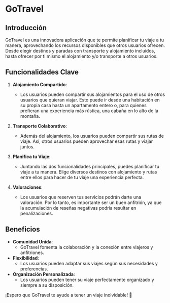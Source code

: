 # GoTravel

## Introducción
GoTravel es una innovadora aplicación que te permite planificar tu viaje a tu manera, aprovechando los recursos disponibles que otros usuarios ofrecen. Desde elegir destinos y paradas con transporte y alojamiento incluidos, hasta ofrecer por ti mismo el alojamiento y/o transporte a otros usuarios.

## Funcionalidades Clave
1. **Alojamiento Compartido**:
   - Los usuarios pueden compartir sus alojamientos para el uso de otros usuarios que quieran viajar. Esto puede ir desde una habitación en su propia casa hasta un apartamento entero o, para quienes prefieran una experiencia más rústica, una cabaña en lo alto de la montaña.

2. **Transporte Colaborativo**:
   - Además del alojamiento, los usuarios pueden compartir sus rutas de viaje. Así, otros usuarios pueden aprovechar esas rutas y viajar juntos.

3. **Planifica tu Viaje**:
   - Juntando las dos funcionalidades principales, puedes planificar tu viaje a tu manera. Elige diversos destinos con alojamiento y rutas entre ellos para hacer de tu viaje una experiencia perfecta.

4. **Valoraciones**:
   - Los usuarios que reserven tus servicios podrán darte una valoración. Por lo tanto, es importante ser un buen anfitrión, ya que la acumulación de reseñas negativas podría resultar en penalizaciones.

## Beneficios
- **Comunidad Unida**:
  - GoTravel fomenta la colaboración y la conexión entre viajeros y anfitriones.
- **Flexibilidad**:
  - Los usuarios pueden adaptar sus viajes según sus necesidades y preferencias.
- **Organización Personalizada**:
  - Los usuarios pueden tener su viaje perfectamente organizado y siempre a su disposición.

¡Espero que GoTravel te ayude a tener un viaje inolvidable! 🌟
